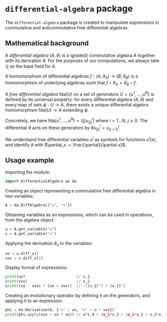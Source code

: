 # `differential-algebra` package

The `differential-algebra` package is created to manipulate expressions in commutative and anticommutative free  differential algebras.

## Mathematical background

A *differential algebra* $(A, \partial)$ is a (graded) commutative algebra $A$ together with its derivation $\partial$. For the purposes of our computations, we always take $\mathbb{Q}$ as the base field for $A$.

A homomorphism of differential algebras $f: (A, \partial_A) \to (B, \partial_B)$ is a homomorphism of underlying algebras such that $f \circ \partial_A = \partial_B \circ f$.

A *free differential algebra* $\mathrm{fda}(U)$ on a set of generators $U = \{u^1, \dots, u^N\}$ is defined by its universal property: for every differential algebra $(A, \partial)$ and every map of sets $\phi: U \to A$, there exists a unique differential algebra homomorphism $\mathrm{fda}(U) \to A$ extending $\phi$.

Concretely, we have $\mathrm{fda}(u^1, \dots, u^N) = \mathbb{Q}[u^i_{(j)}]$ where $i=1\dots N$, $j\geq 0$. The differential $\partial$ acts on these generators by $\partial u^i_{(j)} = u^i_{(j+1)}$.

We understand free differential variables $u^i$ as symbols for functions $u^i(x)$, and identify $\partial$ with $\partial_x := \frac{\partial}{\partial x}$.

## Usage example

Importing the module:
```python
import DifferentialAlgebra as da
```
Creating an object representing a commutative free differential algebra in two variables:
```python
A = da.DiffAlgebra(["u", "v"])
```
Obtaining variables as an expressions, which can be used in operations, from the algebra object:
```python
u = A.get_variable("u")
v = A.get_variable("v")
```
Applying the derivation $\partial_x$ to the variables:
```python
ux = u.diff_x()
vxx = v.diff_x(2)
```
Display format of expressions:
```python
print(ux)                       // u_1
print(vxx)                      // v_2
print((ux - vxx) * (ux + vxx))  // -1(v_2)^2 + (u_1)^2
```
Creating an evolutionary operator by defining it on the generators, and applying it to an expression:
```python
phi = da.Derivation(A, {"u" : ux, "v" : u * vxx})
print(phi.apply(vxx + ux * ux)) // u*v_4 + 2u_1*v_3 + 2u_1*u_2 + u_2*v_2
```
<!--stackedit_data:
eyJoaXN0b3J5IjpbMTQwOTY5MzY5MCwxNzMxOTkwNzE1XX0=
-->